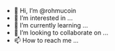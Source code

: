- 👋 Hi, I’m @rohmucoin
- 👀 I’m interested in ...
- 🌱 I’m currently learning ...
- 💞️ I’m looking to collaborate on ...
- 📫 How to reach me ...

<!---
rohmucoin/rohmucoin is a ✨ special ✨ repository because its `README.md` (this file) appears on your GitHub profile.
You can click the Preview link to take a look at your changes.
--->
